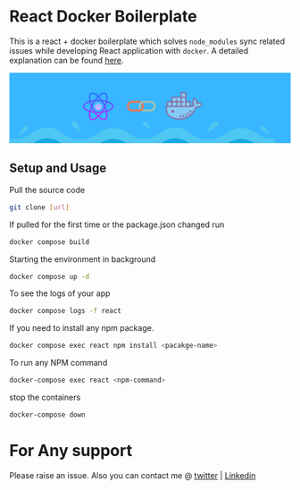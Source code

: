 # React Docker Boilerplate
This is a react + docker boilerplate which solves `node_modules` sync related issues while developing React application with `docker`. A detailed explanation can be found [here](https://medium.com/@sudiptob2/properly-setting-up-react-development-environment-using-docker-a2de46464d0b).

![banner](.temp/banner.png)

## Setup and Usage

Pull the source code

```bash
git clone [url]
```

If pulled for the first time or the package.json changed run

```bash 
docker compose build
```

Starting the environment in background
```bash
docker compose up -d
```

To see the logs of your app

```bash
docker compose logs -f react
```

If you need to install any npm package.

```bash
docker compose exec react npm install <pacakge-name>
```
To run any NPM command

```bash
docker-compose exec react <npm-command>
```

stop the containers

```bash
docker-compose down
```

# For Any support
Please raise an issue.  Also you can contact me @ [twitter](https://twitter.com/sudiptob2) | [Linkedin](https://www.linkedin.com/in/sudiptob2/)
